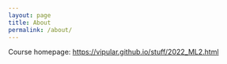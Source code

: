 ```yaml
---
layout: page
title: About
permalink: /about/
---
```


Course homepage: https://vipular.github.io/stuff/2022_ML2.html